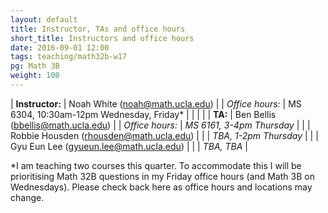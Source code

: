 ```yaml
---
layout: default
title: Instructor, TAs and office hours
short_title: Instructors and office hours
date: 2016-09-01 12:00
tags: teaching/math32b-w17
pg: Math 3B
weight: 100
---
```




| __Instructor:__ | Noah White (<a href="mailto:noah@math.ucla.edu">noah@math.ucla.edu</a>)              |
| _Office hours:_ | MS 6304, 10:30am-12pm Wednesday, Friday*                                        |
|                 |                                                                                      |
| __TA:__         | Ben Bellis (<a href="mailto:bbellis@math.ucla.edu">bbellis@math.ucla.edu</a>)          |
| _Office hours:_ | _MS 6161, 3-4pm Thursday_                                                                |
|                 | Robbie Housden (<a href="mailto:rhousden@math.ucla.edu">rhousden@math.ucla.edu</a>)  |
|                 | _TBA, 1-2pm Thursday_                                                             |
|                 | Gyu Eun Lee (<a href="mailto:gyueun.lee@math.ucla.edu">gyueun.lee@math.ucla.edu</a>) |
|                 | _TBA, TBA_                                                             |


*I am teaching two courses this quarter. To accommodate this I will be prioritising Math 32B questions in my Friday office hours (and Math 3B on Wednesdays). Please check back here as office hours and locations may change.
